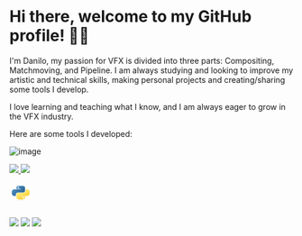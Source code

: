 <h1>Hi there, welcome to my GitHub profile! 👋👋</h1>

I'm Danilo, my passion for VFX is divided into three parts: Compositing, Matchmoving, and Pipeline.
I am always studying and looking to improve my artistic and technical skills, making personal projects and creating/sharing some tools I develop.

I love learning and teaching what I know, and I am always eager to grow in the VFX industry.

Here are some tools I developed:

![image](https://github.com/user-attachments/assets/1be9964d-6657-4b45-8c0b-2febff72df9b)


<div>
  <a href="https://github.com/danilodelucio">
  <img height="150em" src="https://github-readme-stats.vercel.app/api?username=danilodelucio&show_icons=true&theme=gruvbox&include_all_commits=true&count_private=true"/>
  <img height="150em" src="https://github-readme-stats.vercel.app/api/top-langs/?username=danilodelucio&layout=compact&langs_count=7&theme=gruvbox"/>

  <div style="display: inline_block"><br>
  <img align="center" alt="Python" height="30" width="40" src="https://raw.githubusercontent.com/devicons/devicon/master/icons/python/python-original.svg">
</div>
 
  ##
<div> 
  <a href="https://www.youtube.com/channel/UCzfhdzdfIB6GHg7tZO9_IiA" target="_blank"><img src="https://img.shields.io/badge/YouTube-FF0000?style=for-the-badge&logo=youtube&logoColor=white" target="_blank"></a>
  <a href="https://www.instagram.com/danilodelucio" target="_blank"><img src="https://img.shields.io/badge/-Instagram-%23E4405F?style=for-the-badge&logo=instagram&logoColor=white" target="_blank"></a>
  <a href="https://www.linkedin.com/in/danilodelucio" target="_blank"><img src="https://img.shields.io/badge/-LinkedIn-%230077B5?style=for-the-badge&logo=linkedin&logoColor=white" target="_blank"></a>
</div>
